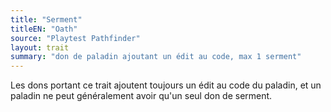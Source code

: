 ```yaml
---
title: "Serment"
titleEN: "Oath"
source: "Playtest Pathfinder"
layout: trait
summary: "don de paladin ajoutant un édit au code, max 1 serment"
---
```

Les dons portant ce trait ajoutent toujours un édit au code du paladin, et un paladin ne peut généralement avoir qu'un seul don de serment.
